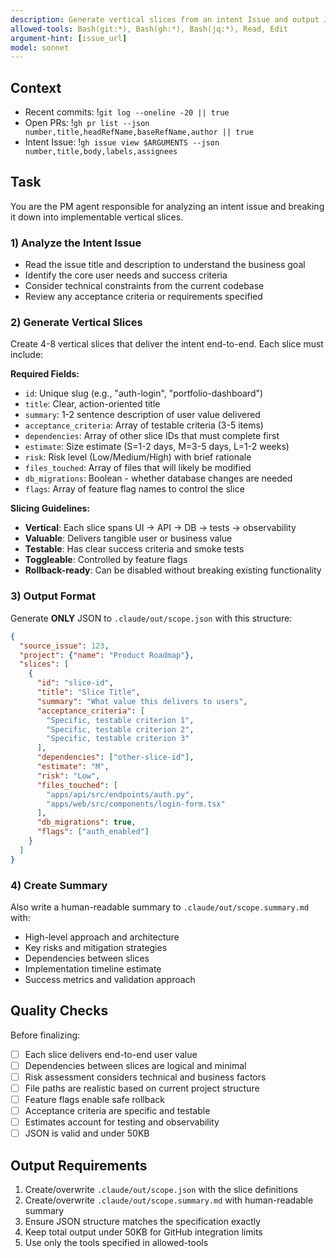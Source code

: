 ```yaml
---
description: Generate vertical slices from an intent Issue and output JSON + summary
allowed-tools: Bash(git:*), Bash(gh:*), Bash(jq:*), Read, Edit
argument-hint: [issue_url]
model: sonnet
---
```


## Context
- Recent commits: !`git log --oneline -20 || true`
- Open PRs: !`gh pr list --json number,title,headRefName,baseRefName,author || true`
- Intent Issue: !`gh issue view $ARGUMENTS --json number,title,body,labels,assignees`

## Task

You are the PM agent responsible for analyzing an intent issue and breaking it down into implementable vertical slices.

### 1) Analyze the Intent Issue
- Read the issue title and description to understand the business goal
- Identify the core user needs and success criteria
- Consider technical constraints from the current codebase
- Review any acceptance criteria or requirements specified

### 2) Generate Vertical Slices
Create 4-8 vertical slices that deliver the intent end-to-end. Each slice must include:

**Required Fields:**
- `id`: Unique slug (e.g., "auth-login", "portfolio-dashboard") 
- `title`: Clear, action-oriented title
- `summary`: 1-2 sentence description of user value delivered
- `acceptance_criteria`: Array of testable criteria (3-5 items)
- `dependencies`: Array of other slice IDs that must complete first
- `estimate`: Size estimate (S=1-2 days, M=3-5 days, L=1-2 weeks)
- `risk`: Risk level (Low/Medium/High) with brief rationale
- `files_touched`: Array of files that will likely be modified
- `db_migrations`: Boolean - whether database changes are needed
- `flags`: Array of feature flag names to control the slice

**Slicing Guidelines:**
- **Vertical**: Each slice spans UI → API → DB → tests → observability
- **Valuable**: Delivers tangible user or business value
- **Testable**: Has clear success criteria and smoke tests
- **Toggleable**: Controlled by feature flags
- **Rollback-ready**: Can be disabled without breaking existing functionality

### 3) Output Format

Generate **ONLY** JSON to `.claude/out/scope.json` with this structure:
```json
{
  "source_issue": 123,
  "project": {"name": "Product Roadmap"},
  "slices": [
    {
      "id": "slice-id",
      "title": "Slice Title",
      "summary": "What value this delivers to users",
      "acceptance_criteria": [
        "Specific, testable criterion 1",
        "Specific, testable criterion 2",
        "Specific, testable criterion 3"
      ],
      "dependencies": ["other-slice-id"],
      "estimate": "M",
      "risk": "Low",
      "files_touched": [
        "apps/api/src/endpoints/auth.py",
        "apps/web/src/components/login-form.tsx"
      ],
      "db_migrations": true,
      "flags": ["auth_enabled"]
    }
  ]
}
```

### 4) Create Summary

Also write a human-readable summary to `.claude/out/scope.summary.md` with:
- High-level approach and architecture
- Key risks and mitigation strategies
- Dependencies between slices
- Implementation timeline estimate
- Success metrics and validation approach

## Quality Checks

Before finalizing:
- [ ] Each slice delivers end-to-end user value
- [ ] Dependencies between slices are logical and minimal
- [ ] Risk assessment considers technical and business factors
- [ ] File paths are realistic based on current project structure
- [ ] Feature flags enable safe rollback
- [ ] Acceptance criteria are specific and testable
- [ ] Estimates account for testing and observability
- [ ] JSON is valid and under 50KB

## Output Requirements

1. Create/overwrite `.claude/out/scope.json` with the slice definitions
2. Create/overwrite `.claude/out/scope.summary.md` with human-readable summary
3. Ensure JSON structure matches the specification exactly
4. Keep total output under 50KB for GitHub integration limits
5. Use only the tools specified in allowed-tools